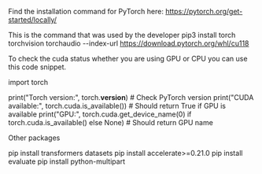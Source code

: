 Find the installation command for PyTorch here: https://pytorch.org/get-started/locally/

This is the command that was used by the developer
pip3 install torch torchvision torchaudio --index-url https://download.pytorch.org/whl/cu118

To check the cuda status whether you are using GPU or CPU you can use this code snippet.

import torch

print("Torch version:", torch.__version__)  # Check PyTorch version
print("CUDA available:", torch.cuda.is_available())  # Should return True if GPU is available
print("GPU:", torch.cuda.get_device_name(0) if torch.cuda.is_available() else None)  # Should return GPU name

Other packages

pip install transformers datasets
pip install accelerate>=0.21.0
pip install evaluate
pip install python-multipart